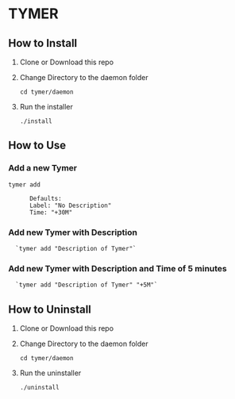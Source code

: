 # TYMER

## How to Install

1. Clone or Download this repo

2. Change Directory to the daemon folder

      `cd tymer/daemon`

3. Run the installer

      `./install`




## How to Use

### Add a new Tymer

`tymer add`


```
      Defaults:
      Label: "No Description"
      Time: "+30M"
```


### Add new Tymer with Description

      `tymer add "Description of Tymer"`

### Add new Tymer with Description and Time of 5 minutes

      `tymer add "Description of Tymer" "+5M"`




## How to Uninstall

1. Clone or Download this repo

2. Change Directory to the daemon folder

      `cd tymer/daemon`

3. Run the uninstaller

      `./uninstall`
